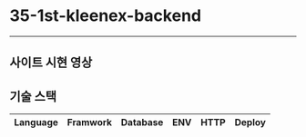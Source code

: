 # 35-1st-kleenex-backend
---

## 사이트 시현 영상




## 기술 스택
|                                                Language                                                |                                                Framwork                                                |                                               Database                                               |                                                     ENV                                                      |                                                   HTTP                                                   |                                                  Deploy                                                 |
| :----------------------------------------------------------------------------------------------------: | :----------------------------------------------------------------------------------------------------: | :--------------------------------------------------------------------------------------------------: | :----------------------------------------------------------------------------------------------------------: | :------------------------------------------------------------------------------------------------------: |:------------------------------------------------------------------------------------------------------: |
